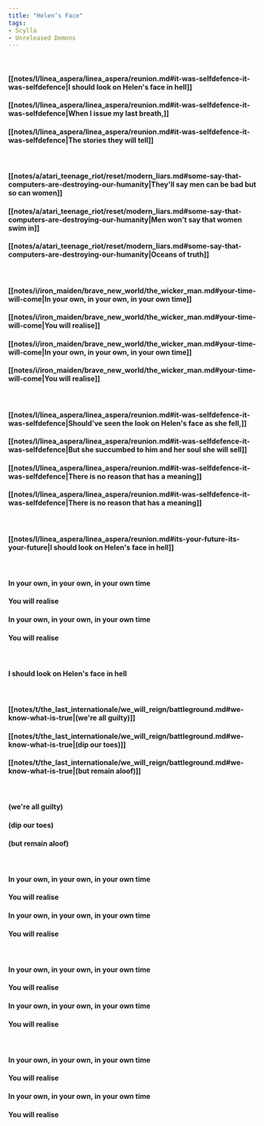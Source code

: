 ```yaml
---
title: "Helen’s Face"
tags:
- Scylla
- Unreleased Demons
---
```

&nbsp;
#### [[notes/l/linea_aspera/linea_aspera/reunion.md#it-was-selfdefence-it-was-selfdefence|I should look on Helen's face in hell]]
#### [[notes/l/linea_aspera/linea_aspera/reunion.md#it-was-selfdefence-it-was-selfdefence|When I issue my last breath,]]
#### [[notes/l/linea_aspera/linea_aspera/reunion.md#it-was-selfdefence-it-was-selfdefence|The stories they will tell]]
&nbsp;
#### [[notes/a/atari_teenage_riot/reset/modern_liars.md#some-say-that-computers-are-destroying-our-humanity|They'll say men can be bad but so can women]]
#### [[notes/a/atari_teenage_riot/reset/modern_liars.md#some-say-that-computers-are-destroying-our-humanity|Men won't say that women swim in]]
#### [[notes/a/atari_teenage_riot/reset/modern_liars.md#some-say-that-computers-are-destroying-our-humanity|Oceans of truth]]
&nbsp;
#### [[notes/i/iron_maiden/brave_new_world/the_wicker_man.md#your-time-will-come|In your own, in your own, in your own time]]
#### [[notes/i/iron_maiden/brave_new_world/the_wicker_man.md#your-time-will-come|You will realise]]
#### [[notes/i/iron_maiden/brave_new_world/the_wicker_man.md#your-time-will-come|In your own, in your own, in your own time]]
#### [[notes/i/iron_maiden/brave_new_world/the_wicker_man.md#your-time-will-come|You will realise]]
&nbsp;
#### [[notes/l/linea_aspera/linea_aspera/reunion.md#it-was-selfdefence-it-was-selfdefence|Should've seen the look on Helen's face as she fell,]]
#### [[notes/l/linea_aspera/linea_aspera/reunion.md#it-was-selfdefence-it-was-selfdefence|But she succumbed to him and her soul she will sell]]
#### [[notes/l/linea_aspera/linea_aspera/reunion.md#it-was-selfdefence-it-was-selfdefence|There is no reason that has a meaning]]
#### [[notes/l/linea_aspera/linea_aspera/reunion.md#it-was-selfdefence-it-was-selfdefence|There is no reason that has a meaning]]
&nbsp;
#### [[notes/l/linea_aspera/linea_aspera/reunion.md#its-your-future-its-your-future|I should look on Helen's face in hell]]
&nbsp;
#### In your own, in your own, in your own time
#### You will realise
#### In your own, in your own, in your own time
#### You will realise
&nbsp;
#### I should look on Helen's face in hell
&nbsp;
#### [[notes/t/the_last_internationale/we_will_reign/battleground.md#we-know-what-is-true|(we're all guilty)]]
#### [[notes/t/the_last_internationale/we_will_reign/battleground.md#we-know-what-is-true|(dip our toes)]]
#### [[notes/t/the_last_internationale/we_will_reign/battleground.md#we-know-what-is-true|(but remain aloof)]]
&nbsp;
#### (we're all guilty)
#### (dip our toes)
#### (but remain aloof)
&nbsp;
#### In your own, in your own, in your own time
#### You will realise
#### In your own, in your own, in your own time
#### You will realise
&nbsp;
#### In your own, in your own, in your own time
#### You will realise
#### In your own, in your own, in your own time
#### You will realise
&nbsp;
#### In your own, in your own, in your own time
#### You will realise
#### In your own, in your own, in your own time
#### You will realise

